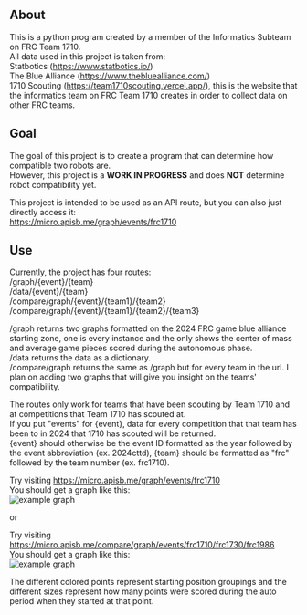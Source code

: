 ## About
This is a python program created by a member of the Informatics Subteam on FRC Team 1710. \
All data used in this project is taken from:\
Statbotics (https://www.statbotics.io/) \
The Blue Alliance (https://www.thebluealliance.com/) \
1710 Scouting (https://team1710scouting.vercel.app/), this is the website that the informatics team on FRC Team 1710 creates in order to collect data on other FRC teams.

## Goal
The goal of this project is to create a program that can determine how compatible two robots are.\
However, this project is a **WORK IN PROGRESS** and does **NOT** determine robot compatibility yet.

This project is intended to be used as an API route, but you can also just directly access it:\
https://micro.apisb.me/graph/events/frc1710

## Use
Currently, the project has four routes:\
/graph/{event}/{team} \
/data/{event}/{team} \
/compare/graph/{event}/{team1}/{team2} \
/compare/graph/{event}/{team1}/{team2}/{team3}

/graph returns two graphs formatted on the 2024 FRC game blue alliance starting zone, one is every instance and the only shows the center of mass and average game pieces scored during the autonomous phase.\
/data returns the data as a dictionary. \
/compare/graph returns the same as /graph but for every team in the url. I plan on adding two graphs that will give you insight on the teams' compatibility.

The routes only work for teams that have been scouting by Team 1710 and at competitions that Team 1710 has scouted at.\
If you put "events" for {event}, data for every competition that that team has been to in 2024 that 1710 has scouted will be returned.\
{event} should otherwise be the event ID formatted as the year followed by the event abbreviation (ex. 2024cttd), {team} should be formatted as "frc" followed by the team number (ex. frc1710).

Try visiting https://micro.apisb.me/graph/events/frc1710 \
You should get a graph like this:\
![example graph](https://cloud-2za8i7bzm-hack-club-bot.vercel.app/0frc1710.png)

or

Try visiting https://micro.apisb.me/compare/graph/events/frc1710/frc1730/frc1986 \
You should get a graph like this:\
![example graph](https://cloud-2vrxksbnt-hack-club-bot.vercel.app/0frc_compare.png)

The different colored points represent starting position groupings and the different sizes represent how many points were scored during the auto period when they started at that point.